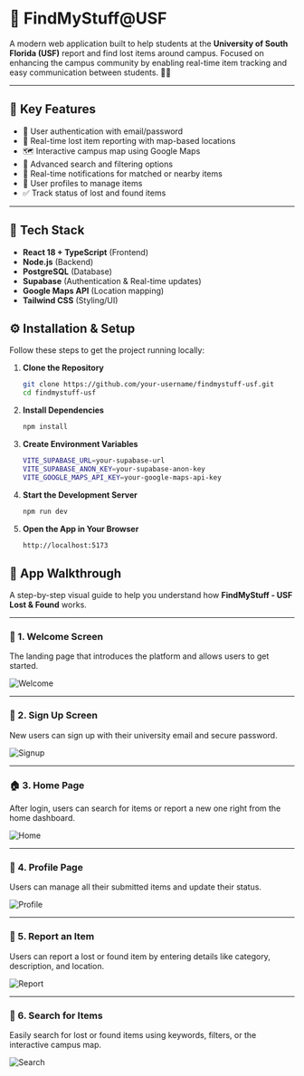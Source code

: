# 🧭 FindMyStuff@USF

A modern web application built to help students at the **University of South Florida (USF)** report and find lost items around campus. Focused on enhancing the campus community by enabling real-time item tracking and easy communication between students. 📍🎒

---

## 🌟 Key Features

- 🔐 User authentication with email/password  
- 📍 Real-time lost item reporting with map-based locations  
- 🗺️ Interactive campus map using Google Maps  
- 🔎 Advanced search and filtering options  
- 🔔 Real-time notifications for matched or nearby items  
- 👤 User profiles to manage items  
- ✅ Track status of lost and found items  

---

## 🧰 Tech Stack

- **React 18 + TypeScript** (Frontend)
- **Node.js** (Backend)
- **PostgreSQL** (Database)
- **Supabase** (Authentication & Real-time updates)
- **Google Maps API** (Location mapping)
- **Tailwind CSS** (Styling/UI)


## ⚙️ Installation & Setup

Follow these steps to get the project running locally:

1. **Clone the Repository**

   ```bash
   git clone https://github.com/your-username/findmystuff-usf.git
   cd findmystuff-usf

2. **Install Dependencies**
   ```bash
   npm install

3. **Create Environment Variables**
   ```bash
   VITE_SUPABASE_URL=your-supabase-url
   VITE_SUPABASE_ANON_KEY=your-supabase-anon-key
   VITE_GOOGLE_MAPS_API_KEY=your-google-maps-api-key

4. **Start the Development Server**
   ```bash
   npm run dev

5. **Open the App in Your Browser**
   ```bash
   http://localhost:5173


## 🧭 App Walkthrough

A step-by-step visual guide to help you understand how **FindMyStuff - USF Lost & Found** works.

---

### 🏁 1. Welcome Screen

The landing page that introduces the platform and allows users to get started.

![Welcome](WelcomePage.png)

---

### 🔐 2. Sign Up Screen

New users can sign up with their university email and secure password.

![Signup](SignUp.png)

---

### 🏠 3. Home Page

After login, users can search for items or report a new one right from the home dashboard.

![Home](HomePage.png)

---

### 👤 4. Profile Page

Users can manage all their submitted items and update their status.

![Profile](ProfileSection.png)

---

### 📝 5. Report an Item

Users can report a lost or found item by entering details like category, description, and location.

![Report](ReportSection.png)

---

### 🔎 6. Search for Items

Easily search for lost or found items using keywords, filters, or the interactive campus map.

![Search](Search.png)


